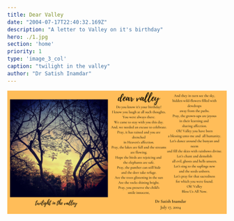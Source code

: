 ```yaml
---
title: Dear Valley
date: "2004-07-17T22:40:32.169Z"
description: "A letter to Valley on it's birthday"
hero: ./1.jpg
section: 'home'
priority: 1
type: 'image_3_col'
caption: "twilight in the valley"
author: "Dr Satish Inamdar"
---
```


![Poem](./2.png)

<!-- # Dear Valley

Do you know it's your birthday!<br/>
I know you laugh at all such thoughts.<br/>
You were always there.<br/>
We came to stay with you this day.<br/>
And, we needed an excuse to celebrate.<br/>
Pray, it has rained and you are drenched<br/>
in Heaven's affection.<br/>
Pray, the lakes are full and the streams<br/>
are flowing.<br/>
Hope the birds are rejoicing and <br/>
the elephants are safe.<br/>
Pray, the panther can still hide<br/>
and the deer take refuge.<br/>
Are the trees glistening in the sun<br/>
Are the rocks shining bright.<br/>
Pray, you preserve the child's<br/>
smile innocent,<br/>
And they in turn see the sky,<br/>
hidden wild-flowers filled with dew drops<br/>
away from the paths.<br/>
Pray, the grown-ups are joyous<br/>
in their learning and <br/>
sharing affection.<br/>
Oh! Valley you have been<br/>
a blessing unto me and  all humanity.<br/>
Let's dance around the banyan and neem<br/>
and fill the skies with rainbows divine.<br/>
Let’s chant and demolish<br/>
all evil, ghosts and hells unseen.<br/>
Let's sing to the saplings new<br/>
and the seeds unborn.<br/>
Let’s pray for that sacredness<br/>
for which you were found.<br/>
Oh! Valley<br/>
Bless Us All Now.<br/> -->